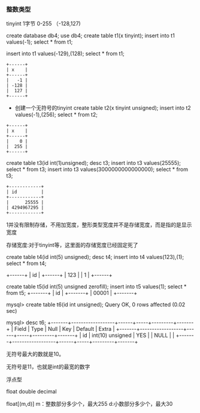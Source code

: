 ### 整数类型

tinyint 1字节 0-255 （-128,127)

create database db4;
use db4;
create table t1(x tinyint);
insert into t1 values(-1);
select * from t1;

insert into t1 values(-129),(128);
select * from t1;
```
+------+
| x    |
+------+
|   -1 |
| -128 |
|  127 |
+------+
```

* 创建一个无符号的tinyint
create table t2(x tinyint unsigned);
insert into t2 values(-1),(256);
select * from t2;
```
+------+
| x    |
+------+
|    0 |
|  255 |
+------+
```

create table t3(id int(1)unsigned);
desc t3;
insert into t3 values(25555);
select * from t3;
insert into t3 values(3000000000000000);
select * from t3;
```
+------------+
| id         |
+------------+
|      25555 |
| 4294967295 |
+------------+
```

1并没有限制存储，不用加宽度，整形类型宽度并不是存储宽度，而是指的是显示宽度

存储宽度:对于tinyint等，这里面的存储宽度已经固定死了


create table t4(id int(5) unsigned);
desc t4;
insert into t4 values(123),(1);
select * from t4;

+------+
| id   |
+------+
|  123 |
|    1 |
+------+


create table t5(id int(5) unsigned zerofill);
insert into t5 values(1);
select * from t5;
+-------+
| id    |
+-------+
| 00001 |
+-------+

mysql> create table t6(id int unsigned);
Query OK, 0 rows affected (0.02 sec)



mysql> desc t6;
+-------+------------------+------+-----+---------+-------+
| Field | Type             | Null | Key | Default | Extra |
+-------+------------------+------+-----+---------+-------+
| id    | int(10) unsigned | YES  |     | NULL    |       |
+-------+------------------+------+-----+---------+-------+


无符号最大的数就是10。

无符号是11，也就是int的最宽的数字


浮点型

float
double
decimal



float[(m,d)]
m：整数部分多少个，最大255
d:小数部分多少个，最大30
